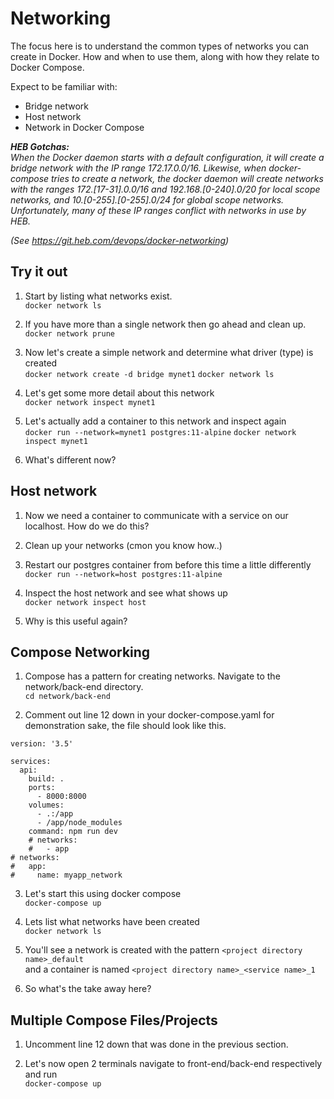 # Networking

The focus here is to understand the common types of networks you can create in Docker. How and when to use them, along with how they relate to Docker Compose.

Expect to be familiar with:
* Bridge network
* Host network
* Network in Docker Compose

**_HEB Gotchas:_**  
_When the Docker daemon starts with a default configuration, it will create a
bridge network with the IP range 172.17.0.0/16. Likewise, when docker-compose
tries to create a network, the docker daemon will create networks with the
ranges 172.[17-31].0.0/16 and 192.168.[0-240].0/20 for local scope networks, and
10.[0-255].[0-255].0/24 for global scope networks. Unfortunately, many of these
IP ranges conflict with networks in use by HEB._

_(See https://git.heb.com/devops/docker-networking)_

Try it out
--

1. Start by listing what networks exist.  
`docker network ls`

2. If you have more than a single network then go ahead and clean up.  
`docker network prune`

3. Now let's create a simple network and determine what driver (type) is created  
`docker network create -d bridge mynet1`
`docker network ls`

4. Let's get some more detail about this network  
`docker network inspect mynet1`

5. Let's actually add a container to this network and inspect again  
`docker run --network=mynet1 postgres:11-alpine`
`docker network inspect mynet1`

6. What's different now? 

Host network
--

1. Now we need a container to communicate with a service on our localhost. How do we do this?

2. Clean up your networks (cmon you know how..)

3. Restart our postgres container from before this time a little differently  
`docker run --network=host postgres:11-alpine`

4. Inspect the host network and see what shows up  
`docker network inspect host`

5. Why is this useful again?

Compose Networking
--

1. Compose has a pattern for creating networks. Navigate to the network/back-end directory.  
`cd network/back-end`

2. Comment out line 12 down in your docker-compose.yaml for demonstration sake, the file should look like this.  

```
version: '3.5'

services:
  api:
    build: .
    ports:
      - 8000:8000
    volumes:
      - .:/app
      - /app/node_modules
    command: npm run dev
    # networks:
    #   - app
# networks:
#   app:
#     name: myapp_network
```

3. Let's start this using docker compose  
`docker-compose up`

4. Lets list what networks have been created  
`docker network ls`

5. You'll see a network is created with the pattern `<project directory name>_default`  
and a container is named `<project directory name>_<service name>_1`

6. So what's the take away here? 

Multiple Compose Files/Projects
--

1. Uncomment line 12 down that was done in the previous section.

2. Let's now open 2 terminals navigate to front-end/back-end respectively and run  
`docker-compose up`